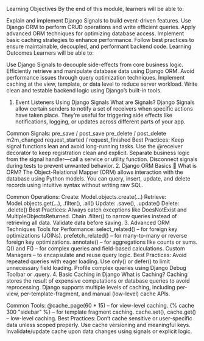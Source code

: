 Learning Objectives
By the end of this module, learners will be able to:

Explain and implement Django Signals to build event-driven features.
Use Django ORM to perform CRUD operations and write efficient queries.
Apply advanced ORM techniques for optimizing database access.
Implement basic caching strategies to enhance performance.
Follow best practices to ensure maintainable, decoupled, and performant backend code.
Learning Outcomes
Learners will be able to:

Use Django Signals to decouple side-effects from core business logic.
Efficiently retrieve and manipulate database data using Django ORM.
Avoid performance issues through query optimization techniques.
Implement caching at the view, template, or data level to reduce server workload.
Write clean and testable backend logic using Django’s built-in tools.
1. Event Listeners Using Django Signals
What are Signals?
Django Signals allow certain senders to notify a set of receivers when specific actions have taken place. They’re useful for triggering side effects like notifications, logging, or updates across different parts of your app.

Common Signals:
pre_save / post_save
pre_delete / post_delete
m2m_changed
request_started / request_finished
Best Practices:
Keep signal functions lean and avoid long-running tasks.
Use the @receiver decorator to keep registration clean and explicit.
Separate business logic from the signal handler—call a service or utility function.
Disconnect signals during tests to prevent unwanted behavior.
2. Django ORM Basics
🔧 What is ORM?
The Object-Relational Mapper (ORM) allows interaction with the database using Python models. You can query, insert, update, and delete records using intuitive syntax without writing raw SQL.

Common Operations:
Create: Model.objects.create(...)
Retrieve: Model.objects.get(...), .filter(), .all()
Update: .save(), .update()
Delete: .delete()
Best Practices:
Always catch exceptions like DoesNotExist and MultipleObjectsReturned.
Chain .filter() to narrow queries instead of retrieving all data.
Validate data before saving.
3. Advanced ORM Techniques
Tools for Performance:
select_related() – for foreign key optimizations (JOINs).
prefetch_related() – for many-to-many or reverse foreign key optimizations.
annotate() – for aggregations like counts or sums.
Q() and F() – for complex queries and field-based calculations.
Custom Managers – to encapsulate and reuse query logic.
Best Practices:
Avoid repeated queries with eager loading.
Use only() or defer() to limit unnecessary field loading.
Profile complex queries using Django Debug Toolbar or .query.
4. Basic Caching in Django
What is Caching?
Caching stores the result of expensive computations or database queries to avoid reprocessing. Django supports multiple levels of caching, including per-view, per-template-fragment, and manual (low-level) cache APIs.

Common Tools:
@cache_page(60 * 15) – for view-level caching.
{% cache 300 "sidebar" %} – for template fragment caching.
cache.set(), cache.get() – low-level caching.
Best Practices:
Don’t cache sensitive or user-specific data unless scoped properly.
Use cache versioning and meaningful keys.
Invalidate/update cache upon data changes using signals or explicit logic.
